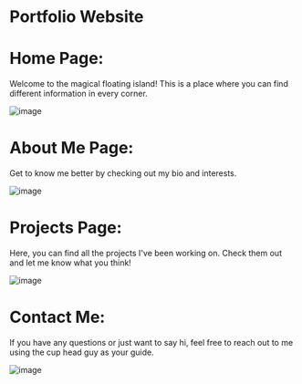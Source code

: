 # Portfolio Website

# Home Page:

Welcome to the magical floating island! This is a place where you can find different information in every corner.

![image](https://github.com/sabircodes/3D-PORTFOLIO/assets/93681489/408569c5-8e38-48bb-9de8-946af375cafe)

# About Me Page:

Get to know me better by checking out my bio and interests.

![image](https://github.com/sabircodes/3D-PORTFOLIO/assets/93681489/f832d828-ff0a-4be3-a3d8-46909e4aae0c)

# Projects Page:

Here, you can find all the projects I've been working on. Check them out and let me know what you think!

![image](https://github.com/sabircodes/3D-PORTFOLIO/assets/93681489/2531344e-5890-4271-ab77-1f64631985f4)

# Contact Me:

If you have any questions or just want to say hi, feel free to reach out to me using the cup head guy as your guide.

![image](https://github.com/sabircodes/3D-PORTFOLIO/assets/93681489/c08b1111-becf-46aa-94d0-a2b5f50cea07)


